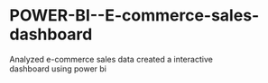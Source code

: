 # POWER-BI--E-commerce-sales-dashboard
Analyzed e-commerce sales data created a interactive dashboard using power bi
